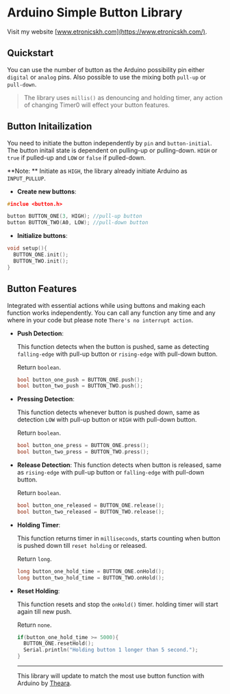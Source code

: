 # Arduino Simple Button Library
Visit my website [www.etronicskh.com](https://www.etronicskh.com/).
## Quickstart
You can use the number of button as the Arduino possibility pin either `digital` or `analog` pins. Also possible to use the mixing both `pull-up` or `pull-down`.
>The library uses `millis()` as denouncing and holding timer, any action of changing Timer0 will effect your button features.
## Button Initailization
You need to initiate the button independently by `pin` and `button-initial`. The button initail state is dependent on pulling-up or pulling-down. `HIGH` or `true` if pulled-up and `LOW` or `false` if pulled-down.

**Note: ** Initiate as `HIGH`, the library already initiate Arduino as `INPUT_PULLUP`.

- **Create new buttons**:
```c++
#inclue <button.h>

button BUTTON_ONE(3, HIGH); //pull-up button
button BUTTON_TWO(A0, LOW); //pull-down button
```

- **Initialize buttons**:
```c++
void setup(){
  BUTTON_ONE.init();
  BUTTON_TWO.init();
}
```
## Button Features
Integrated with essential actions while using buttons and making each function works independently. You can call any function any time and any where in your code but please note `There's no interrupt action`.
- **Push Detection**:

  This function detects when the button is pushed, same as detecting `falling-edge` with pull-up button or `rising-edge` with pull-down button.

  Return `boolean`.
  ```c++
  bool button_one_push = BUTTON_ONE.push();
  bool button_two_push = BUTTON_TWO.push();
  ```
- **Pressing Detection**:

  This function detects whenever button is pushed down, same as detection `LOW` with pull-up button or `HIGH` with pull-down button.
  
  Return `boolean`.
  ```c++
  bool button_one_press = BUTTON_ONE.press();
  bool button_two_press = BUTTON_TWO.press();
  ```
- **Release Detection**:
  This function detects when button is released, same as `rising-edge` with pull-up button or `falling-edge` with pull-down button.
  
  Return `boolean`.
  ```c++
  bool button_one_released = BUTTON_ONE.release();
  bool button_two_released = BUTTON_TWO.release();
  ```
- **Holding Timer**:
  
  This function returns timer in `milliseconds`, starts counting when button is pushed down till `reset holding` or released.
  
  Return `long`.
  ```c++
  long button_one_hold_time = BUTTON_ONE.onHold();
  long button_two_hold_time = BUTTON_TWO.onHold();
  ```
- **Reset Holding**:

  This function resets and stop the `onHold()` timer. holding timer will start again till new push.
  
  Return `none`.
  ```c++
  if(button_one_hold_time >= 5000){
    BUTTON_ONE.resetHold();
    Serial.println("Holding button 1 longer than 5 second.");
  }
  ```
  
  -------------------------------------------------------------------------------------------------------------------
  
  This library will update to match the most use button function with Arduino by [Theara](https://github.com/Ktheara).
